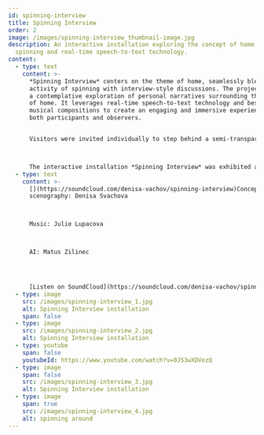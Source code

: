```yaml
---
id: spinning-interview
title: Spinning Interview
order: 2
image: /images/spinning-interview_thumbnail-image.jpg
description: An interactive installation exploring the concept of home through
  spinning and real-time speech-to-text technology.
content:
  - type: text
    content: >-
      *Spinning Interview* centers on the theme of home, seamlessly blending the
      activity of spinning with interview-style discussions. The project offers
      a contemplative exploration of personal narratives surrounding the notion
      of home. It leverages real-time speech-to-text technology and bespoke
      musical compositions to create an engaging and immersive experience for
      both participants and observers.


      Visitors were invited individually to step behind a semi-transparent curtain, where instruction cards guided them to keep turning around while answering questions into a microphone. Other visitors could observe the responder through the curtain and read the answers displayed in real-time on a screen and website.



      The interactive installation *Spinning Interview* was exhibited at the Control exhibition at the Toni Areal in Zurich, Switzerland in 2024
  - type: text
    content: >-
      [](https://soundcloud.com/denisa-vachov/spinning-interview)Concept,
      scenography: Denisa Svachova



      Music: Julie Lupacova



      AI: Matus Zilinec




      [Listen on SoundCloud](https://soundcloud.com/denisa-vachov/spinning-interview)
  - type: image
    src: /images/spinning-interview_1.jpg
    alt: Spinning Interview installation
    span: false
  - type: image
    src: /images/spinning-interview_2.jpg
    alt: Spinning Interview installation
  - type: youtube
    span: false
    youtubeId: https://www.youtube.com/watch?v=0J53wXDVezQ
  - type: image
    span: false
    src: /images/spinning-interview_3.jpg
    alt: Spinning Interview installation
  - type: image
    span: true
    src: /images/spinning-interview_4.jpg
    alt: spinning around
---
```

